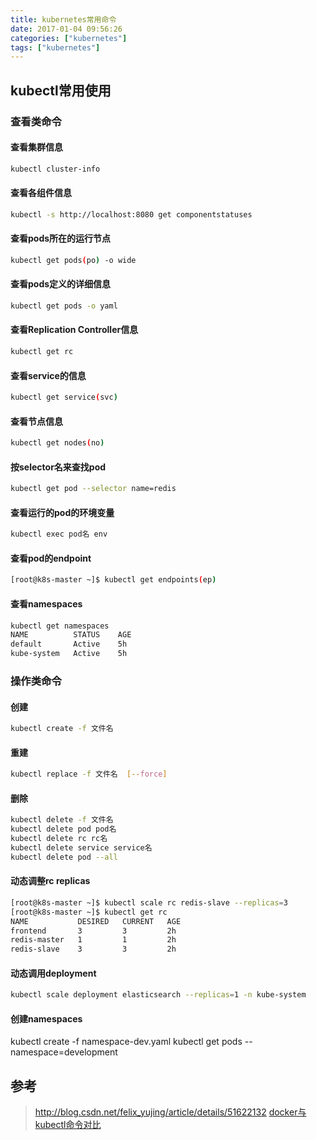 ```yaml
---
title: kubernetes常用命令
date: 2017-01-04 09:56:26
categories: ["kubernetes"]
tags: ["kubernetes"]
---
```

## kubectl常用使用

### 查看类命令

#### 查看集群信息
```bash
kubectl cluster-info
```

#### 查看各组件信息
```bash
kubectl -s http://localhost:8080 get componentstatuses
```

#### 查看pods所在的运行节点
```bash
kubectl get pods(po) -o wide
```

#### 查看pods定义的详细信息
```bash
kubectl get pods -o yaml
```

#### 查看Replication Controller信息
```bash
kubectl get rc
```

#### 查看service的信息
```bash
kubectl get service(svc)
```

#### 查看节点信息
```bash
kubectl get nodes(no)
```

#### 按selector名来查找pod
```bash
kubectl get pod --selector name=redis
```

#### 查看运行的pod的环境变量
```bash
kubectl exec pod名 env
```

#### 查看pod的endpoint
```bash
[root@k8s-master ~]$ kubectl get endpoints(ep)
```

#### 查看namespaces
```bash
kubectl get namespaces
NAME          STATUS    AGE
default       Active    5h
kube-system   Active    5h
```

### 操作类命令

#### 创建
```bash
kubectl create -f 文件名
```

#### 重建
```bash
kubectl replace -f 文件名  [--force]
```

#### 删除
```bash
kubectl delete -f 文件名
kubectl delete pod pod名
kubectl delete rc rc名
kubectl delete service service名
kubectl delete pod --all
```

#### 动态调整rc replicas
```bash
[root@k8s-master ~]$ kubectl scale rc redis-slave --replicas=3
[root@k8s-master ~]$ kubectl get rc
NAME           DESIRED   CURRENT   AGE
frontend       3         3         2h
redis-master   1         1         2h
redis-slave    3         3         2h
```

#### 动态调用deployment
```bash
kubectl scale deployment elasticsearch --replicas=1 -n kube-system
```

#### 创建namespaces
kubectl create -f namespace-dev.yaml
kubectl get pods --namespace=development

## 参考
> http://blog.csdn.net/felix_yujing/article/details/51622132
> [docker与kubectl命令对比](http://www.pangxie.space/docker/157)